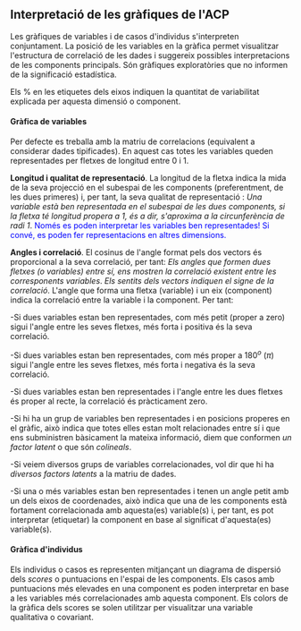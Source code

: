 ## Interpretació de les gràfiques de l'ACP

Les gràfiques de variables i de casos d'individus s'interpreten conjuntament. La posició de les variables en la gràfica permet visualitzar l'estructura de correlació de les dades i suggereix possibles interpretacions de les components principals. Són gràfiques exploratòries que no informen de la significació estadística.

Els % en les etiquetes dels eixos indiquen la quantitat de variabilitat explicada per aquesta dimensió o component. 

#### Gràfica de variables 

Per defecte es treballa amb la matriu de correlacions (equivalent a considerar dades tipificades). En aquest cas totes les variables queden representades per fletxes de longitud entre 0 i 1. 

**Longitud i qualitat de representació**. La longitud de la fletxa indica la mida de la seva projecció en el subespai de les components (preferentment, de les dues primeres) i, per tant, la seva  qualitat de representació : *Una variable està ben representada  en el subespai de les dues components, si la fletxa té longitud propera a 1, és a dir, s'aproxima a la circunferència de radi 1*. <font color='blue'> Només es poden interpretar les variables ben representades! Si convé, es poden fer representacions en altres dimensions. </font>

**Angles i correlació**. El cosinus de l'angle format pels dos vectors és proporcional a la seva correlació, per tant: *Els angles que formen dues fletxes (o variables) entre sí, ens mostren la correlació existent entre les corresponents variables*.  *Els sentits dels vectors indiquen el signe de la correlació*. L'angle que forma una fletxa (variable) i un eix (component) indica la correlació entre la variable i la component. Per tant: 

-Si dues variables estan ben representades, com més petit (proper a zero) sigui l'angle entre les seves fletxes, més forta i positiva és la seva correlació. 

-Si dues variables estan ben representades, com més proper a 180$^o$ ($\pi$) sigui l'angle entre les seves fletxes, més forta i negativa és la seva correlació. 

-Si dues variables estan ben representades i l'angle entre les dues fletxes és proper al recte, la correlació és pràcticament zero.

-Si hi ha un grup de variables ben representades i en posicions properes en el gràfic, això indica que totes elles estan molt relacionades entre sí i que ens subministren bàsicament la mateixa informació, diem que conformen *un factor latent* o que són *colineals*. 

-Si veiem diversos grups de variables correlacionades, vol dir que hi ha *diversos factors latents* a la matriu de dades. 

-Si una o més  variables estan ben representades i tenen un angle  petit amb un dels eixos de coordenades, això indica que una de les components  està fortament correlacionada amb aquesta(es) variable(s) i, per tant, es pot interpretar (etiquetar) la component en base al significat d'aquesta(es) variable(s).

#### Gràfica d'individus

Els individus o casos es representen mitjançant un diagrama de dispersió dels *scores* o puntuacions en l'espai de les components. Els casos amb puntuacions més elevades en una component es poden interpretar en base a les variables més correlacionades amb aquesta component. Els colors de la gràfica dels scores se solen utilitzar per visualitzar una variable qualitativa o covariant.

